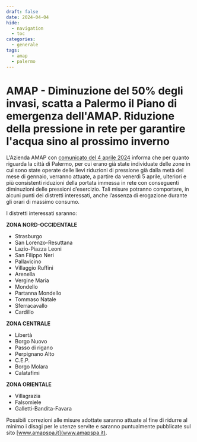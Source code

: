 ```yaml
---
draft: false
date: 2024-04-04
hide:
  - navigation
  - toc
categories:
  - generale
tags:
  - amap
  - palermo
---
```



# AMAP - Diminuzione del 50% degli invasi, scatta a Palermo il Piano di emergenza dell'AMAP. Riduzione della pressione in rete per garantire l'acqua sino al prossimo inverno

L'Azienda AMAP con [comunicato del 4 aprile 2024](https://www.amapspa.it/it/diminuzione-del-50-degli-invasi-scatta-a-palermo-il-piano-di-emergenza-dellamap-riduzione-della-pressione-in-rete-per-garantire-lacqua-sino-al-prossimo-inverno/) informa che per quanto riguarda la città di Palermo, per cui erano già state individuate delle zone in cui sono state operate delle lievi riduzioni di pressione già dalla metà del mese di gennaio, verranno attuate, a partire da venerdì 5 aprile, ulteriori e più consistenti riduzioni della portata immessa in rete con conseguenti diminuzioni delle pressioni d’esercizio.  Tali misure potranno comportare, in alcuni punti dei distretti interessati, anche l’assenza di erogazione durante gli orari di massimo consumo.

I distretti interessati saranno:

<!-- more -->

**ZONA NORD-OCCIDENTALE**

- Strasburgo
- San Lorenzo-Resuttana
- Lazio-Piazza Leoni
- San Filippo Neri
- Pallavicino
- Villaggio Ruffini
- Arenella
- Vergine Maria
- Mondello
- Partanna Mondello
- Tommaso Natale
- Sferracavallo
- Cardillo

**ZONA CENTRALE**

- Libertà
- Borgo Nuovo
- Passo di rigano
- Perpignano Alto
- C.E.P.
- Borgo Molara
- Calatafimi

**ZONA ORIENTALE**

- Villagrazia
- Falsomiele
- Galletti-Bandita-Favara

Possibili correzioni alle misure adottate saranno attuate al fine di ridurre al minimo i disagi per le utenze servite e saranno puntualmente pubblicate sul sito [www.amapspa.it](www.amapspa.it).
